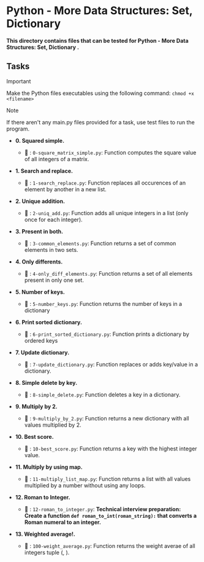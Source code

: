 # Python - More Data Structures: Set, Dictionary

**This directory contains files that can be tested for Python - More Data Structures: Set, Dictionary .**

## Tasks

> [!IMPORTANT]
> Make the Python files executables using the following command:
`chmod +x <filename>`

> [!NOTE]
> If there aren't any main.py files provided for a task, use test files to run the program.


- **0. Squared simple.**

   - :file_folder: : `0-square_matrix_simple.py`: Function computes the square value of all integers of a matrix.

- **1. Search and replace.**

   - :file_folder: : `1-search_replace.py`: Function replaces all occurences of an element by another in a new list.

- **2. Unique addition.**

   - :file_folder: : `2-uniq_add.py`: Function adds all unique integers in a list (only once for each integer).

- **3. Present in both.**

   - :file_folder: : `3-common_elements.py`: Function returns a set of common elements in two sets.

- **4. Only differents.**

   - :file_folder: : `4-only_diff_elements.py`: Function returns a set of all elements present in only one set.

- **5. Number of keys.**

   - :file_folder: : `5-number_keys.py`: Function returns the number of keys in a dictionary

- **6. Print sorted dictionary.**

   - :file_folder: : `6-print_sorted_dictionary.py`: Function prints a dictionary by ordered keys

- **7. Update dictionary.**

   - :file_folder: : `7-update_dictionary.py`: Function replaces or adds key/value in a dictionary.

- **8. Simple delete by key.**

   - :file_folder: : `8-simple_delete.py`: Function deletes a key in a dictionary.

- **9. Multiply by 2.**

   - :file_folder: : `9-multiply_by_2.py`: Function returns a new dictionary with all values multiplied by 2.

- **10. Best score.**

   - :file_folder: : `10-best_score.py`: Function returns a key with the highest integer value.

- **11. Multiply by using map.**

   - :file_folder: : `11-multiply_list_map.py`: Function returns a list with all values multiplied by a number without using any loops.

- **12. Roman to Integer.**

   - :file_folder: : `12-roman_to_integer.py`: **Technical interview preparation: Create a function `def roman_to_int(roman_string):` that converts a Roman numeral to an integer.**

- **13. Weighted average!.**

   - :file_folder: : `100-weight_average.py`: Function returns the weight averae of all integers tuple (<score>, <weight>).
